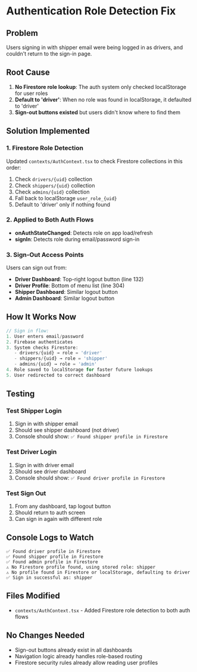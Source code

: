 # Authentication Role Detection Fix

## Problem
Users signing in with shipper email were being logged in as drivers, and couldn't return to the sign-in page.

## Root Cause
1. **No Firestore role lookup**: The auth system only checked localStorage for user roles
2. **Default to 'driver'**: When no role was found in localStorage, it defaulted to 'driver'
3. **Sign-out buttons existed** but users didn't know where to find them

## Solution Implemented

### 1. Firestore Role Detection
Updated `contexts/AuthContext.tsx` to check Firestore collections in this order:
1. Check `drivers/{uid}` collection
2. Check `shippers/{uid}` collection  
3. Check `admins/{uid}` collection
4. Fall back to localStorage `user_role_{uid}`
5. Default to 'driver' only if nothing found

### 2. Applied to Both Auth Flows
- **onAuthStateChanged**: Detects role on app load/refresh
- **signIn**: Detects role during email/password sign-in

### 3. Sign-Out Access Points
Users can sign out from:
- **Driver Dashboard**: Top-right logout button (line 132)
- **Driver Profile**: Bottom of menu list (line 304)
- **Shipper Dashboard**: Similar logout button
- **Admin Dashboard**: Similar logout button

## How It Works Now

```typescript
// Sign in flow:
1. User enters email/password
2. Firebase authenticates
3. System checks Firestore:
   - drivers/{uid} → role = 'driver'
   - shippers/{uid} → role = 'shipper'
   - admins/{uid} → role = 'admin'
4. Role saved to localStorage for faster future lookups
5. User redirected to correct dashboard
```

## Testing

### Test Shipper Login
1. Sign in with shipper email
2. Should see shipper dashboard (not driver)
3. Console should show: `✅ Found shipper profile in Firestore`

### Test Driver Login
1. Sign in with driver email
2. Should see driver dashboard
3. Console should show: `✅ Found driver profile in Firestore`

### Test Sign Out
1. From any dashboard, tap logout button
2. Should return to auth screen
3. Can sign in again with different role

## Console Logs to Watch

```
✅ Found driver profile in Firestore
✅ Found shipper profile in Firestore
✅ Found admin profile in Firestore
⚠️ No Firestore profile found, using stored role: shipper
⚠️ No profile found in Firestore or localStorage, defaulting to driver
✅ Sign in successful as: shipper
```

## Files Modified
- `contexts/AuthContext.tsx` - Added Firestore role detection to both auth flows

## No Changes Needed
- Sign-out buttons already exist in all dashboards
- Navigation logic already handles role-based routing
- Firestore security rules already allow reading user profiles
